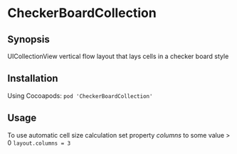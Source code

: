 # CheckerBoardCollection

## Synopsis

UICollectionView vertical flow layout that lays cells in a checker board style

## Installation

Using Cocoapods: 
`pod 'CheckerBoardCollection'`

## Usage

To use automatic cell size calculation set property _columns_ to some value > 0
`layout.columns = 3`
